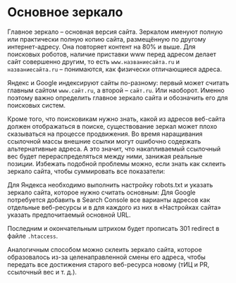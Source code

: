 # Основное зеркало

Главное зеркало – основная версия сайта. Зеркалом именуют полную или практически полную копию сайта, размещённую по другому интернет-адресу. Она повторяет контент на 80% и выше. Для поисковых роботов, наличие приставки www перед адресом делает сайт совершенно другим, то есть `www.названиесайта.ru` и `названиесайта.ru` – понимаются, как физически отличающиеся адреса.

Яндекс и Google индексируют сайты по-разному: первый может считать главным сайтом `www.сайт.ru`, а второй – `сайт.ru`. Или наоборот. Именно поэтому важно определить главное зеркало сайта и обозначить его для поисковых систем.

Кроме того, что поисковикам нужно знать, какой из адресов веб-сайта должен отображаться в поиске, существование зеркал может плохо сказываться на процессе продвижения. Во время наращивания ссылочной массы внешние ссылки могут ошибочно содержать альтернативные адреса. А это значит, что накапливаемый ссылочный вес будет перераспределяться между ними, занижая реальные позиции.
Избежать подобной проблемы можно, если знать как склеить зеркало сайта, чтобы суммировать все показатели:

Для Яндекса необходимо выполнить настройку robots.txt и указать зеркало сайта, которое нужно считать основным:
Для Google потребуется добавить в Search Console все варианты адресов как отдельные веб-ресурсы и в для каждого из них в «Настройках сайта» указать предпочитаемый основной URL.

Последним и окончательным штрихом будет прописать 301 redirect в файле `.htaccess`.

Аналогичным способом можно склеить зеркало сайта, которое образовалось из-за целенаправленной смены его адреса, чтобы передать все достижения старого веб-ресурса новому (тИЦ и PR, ссылочный вес и т. д.).
